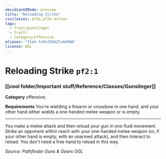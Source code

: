 ```yaml
---
obsidianUIMode: preview
title: "Reloading Strike"
cssclasses: pf2e,pf2e-action
tags:
  - trait/gunslinger
  - trait/
  - category/offensive
aliases: "Item.tu9c2XXA2FuAnRNA"
license: OGL
---
```

# Reloading Strike `pf2:1`

### [[cool folder/Important stuff/Reference/Classes/Gunslinger]]

**Category** offensive; 




**Requirements** You're wielding a firearm or crossbow in one hand, and your other hand either wields a one-handed melee weapon or is empty.

* * *

You make a melee attack and then reload your gun in one fluid movement. Strike an opponent within reach with your one-handed melee weapon (or, if your other hand is empty, with an unarmed attack), and then Interact to reload. You don't need a free hand to reload in this way.

*Source: Pathfinder Guns & Gears*
*OGL*